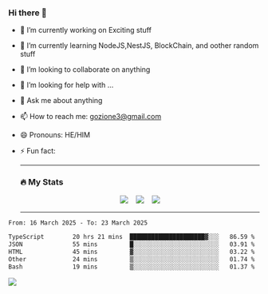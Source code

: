 ### Hi there 👋

<!--
**charlieScript/charlieScript** is a ✨ _special_ ✨ repository because its `README.md` (this file) appears on your GitHub profile.

Here are some ideas to get you started: -->

- 🔭 I’m currently working on Exciting stuff
- 🌱 I’m currently learning NodeJS,NestJS, BlockChain, and oother random stuff
- 👯 I’m looking to collaborate on anything
- 🤔 I’m looking for help with ...
- 💬 Ask me about anything
- 📫 How to reach me: gozione3@gmail.com
- 😄 Pronouns: HE/HIM
- ⚡ Fun fact:


  ---

  ### :fire: My Stats

  <div id="stats" align="center">
  <img src="http://github-readme-streak-stats.herokuapp.com?user=charlieScript&theme=dark&date_format=M%20j%5B%2C%20Y%5D" />&nbsp;&nbsp;&nbsp;
  <img src="https://github-readme-stats.vercel.app/api/top-langs/?username=charlieScript&layout=compact&theme=vision-friendly-dark"/>&nbsp;&nbsp;&nbsp;
  <img src="https://github-readme-stats.vercel.app/api?username=charlieScript&show_icons=true&theme=radical"/>
  </div>

  ---



<!--START_SECTION:waka-->

```txt
From: 16 March 2025 - To: 23 March 2025

TypeScript        20 hrs 21 mins  █████████████████████▓░░░   86.59 %
JSON              55 mins         █░░░░░░░░░░░░░░░░░░░░░░░░   03.91 %
HTML              45 mins         ▓░░░░░░░░░░░░░░░░░░░░░░░░   03.22 %
Other             24 mins         ▒░░░░░░░░░░░░░░░░░░░░░░░░   01.74 %
Bash              19 mins         ▒░░░░░░░░░░░░░░░░░░░░░░░░   01.37 %
```

<!--END_SECTION:waka-->
![](https://komarev.com/ghpvc/?username=charlieScript)
